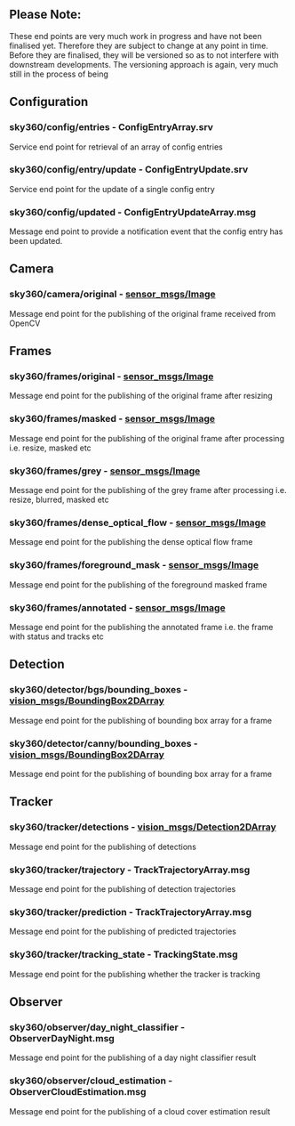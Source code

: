 ## Please Note: 
These end points are very much work in progress and have not been finalised yet. Therefore they are subject to change at any point in time. Before they are finalised, they will be versioned so as to not interfere with downstream developments. The versioning approach is again, very much still in the process of being 

## Configuration

### sky360/config/entries - ConfigEntryArray.srv
Service end point for retrieval of an array of config entries

### sky360/config/entry/update - ConfigEntryUpdate.srv
Service end point for the update of a single config entry

### sky360/config/updated - ConfigEntryUpdateArray.msg
Message end point to provide a notification event that the config entry has been updated.

## Camera

### sky360/camera/original - [sensor_msgs/Image](http://docs.ros.org/en/noetic/api/sensor_msgs/html/msg/Image.html)
Message end point for the publishing of the original frame received from OpenCV

## Frames

### sky360/frames/original - [sensor_msgs/Image](http://docs.ros.org/en/noetic/api/sensor_msgs/html/msg/Image.html)
Message end point for the publishing of the original frame after resizing

### sky360/frames/masked - [sensor_msgs/Image](http://docs.ros.org/en/noetic/api/sensor_msgs/html/msg/Image.html)
Message end point for the publishing of the original frame after processing i.e. resize, masked etc

### sky360/frames/grey - [sensor_msgs/Image](http://docs.ros.org/en/noetic/api/sensor_msgs/html/msg/Image.html)
Message end point for the publishing of the grey frame after processing i.e. resize, blurred, masked etc

### sky360/frames/dense_optical_flow - [sensor_msgs/Image](http://docs.ros.org/en/noetic/api/sensor_msgs/html/msg/Image.html)
Message end point for the publishing the dense optical flow frame

### sky360/frames/foreground_mask - [sensor_msgs/Image](http://docs.ros.org/en/noetic/api/sensor_msgs/html/msg/Image.html)
Message end point for the publishing of the foreground masked frame

### sky360/frames/annotated - [sensor_msgs/Image](http://docs.ros.org/en/noetic/api/sensor_msgs/html/msg/Image.html)
Message end point for the publishing the annotated frame i.e. the frame with status and tracks etc

## Detection

### sky360/detector/bgs/bounding_boxes - [vision_msgs/BoundingBox2DArray](https://github.com/ros-perception/vision_msgs)
Message end point for the publishing of bounding box array for a frame

### sky360/detector/canny/bounding_boxes - [vision_msgs/BoundingBox2DArray](https://github.com/ros-perception/vision_msgs)
Message end point for the publishing of bounding box array for a frame

## Tracker

### sky360/tracker/detections - [vision_msgs/Detection2DArray](https://github.com/ros-perception/vision_msgs)
Message end point for the publishing of detections

### sky360/tracker/trajectory - TrackTrajectoryArray.msg
Message end point for the publishing of detection trajectories

### sky360/tracker/prediction - TrackTrajectoryArray.msg
Message end point for the publishing of predicted trajectories

### sky360/tracker/tracking_state - TrackingState.msg
Message end point for the publishing whether the tracker is tracking

## Observer

### sky360/observer/day_night_classifier - ObserverDayNight.msg
Message end point for the publishing of a day night classifier result

### sky360/observer/cloud_estimation - ObserverCloudEstimation.msg
Message end point for the publishing of a cloud cover estimation result
